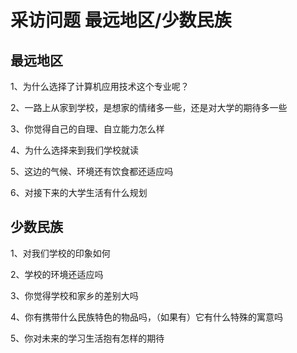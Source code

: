 # 采访问题 最远地区/少数民族

## 最远地区

1、为什么选择了计算机应用技术这个专业呢？

2、一路上从家到学校，是想家的情绪多一些，还是对大学的期待多一些

3、你觉得自己的自理、自立能力怎么样

4、为什么选择来到我们学校就读

5、这边的气候、环境还有饮食都还适应吗

6、对接下来的大学生活有什么规划

## 少数民族

1、对我们学校的印象如何

2、学校的环境还适应吗

3、你觉得学校和家乡的差别大吗

4、你有携带什么民族特色的物品吗，（如果有）它有什么特殊的寓意吗

5、你对未来的学习生活抱有怎样的期待